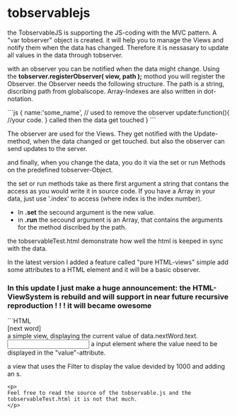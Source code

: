 tobservablejs
=============
<p>
the TobservableJS is supporting the JS-coding with the MVC pattern. 
A "var tobserver" object is created. it will help you to manage the Views and notify them when the data has changed. Therefore it is nessasary to update all values in the data through tobserver.  
</p>
<p>
with an observer you can be notified when the data might change. Using the <b>tobserver.registerObserver( view, path );</b> mothod you will register the Observer. the Observer needs the following structure. The path is a string, discribing path from globalscope. Array-Indexes are also written in dot-notation.
</p>
```js
{
  name:'some_name', // used to remove the observer
  update:function(){ //your code. } called then the data get touched
}
```

<p>
The observer are used for the Views. They get notified with the Update-method, when the data changed or get touched.
but also the observer can send updates to the server.
</p>
<p>
and finally, when you change the data, you do it via the set or run Methods on the predefined tobserver-Object.<br> 

the set or run methods take as there first argument a string that contans the access as you would write it in source code.
If you have a Array in your data, just use '.index' to access (where index is the index number).<br>
- In <b>.set</b> the secound argument is the new value.<br>
- in <b>.run</b> the secound argument is an Array, that contains the arguments for the method discribed by the path.
</p>
<p>
the tobservableTest.html demonstrate how well the html is keeped in sync with the data.
</p>
<p>
In the latest version I added a feature called "pure HTML-views" simple add some attributes to a HTML element and it will be a basic observer.
</p>
<h3 background-color="red">
In this update I just make a huge announcement: the HTML-ViewSystem is rebuild and will support in near future recursive reproduction ! ! ! it will became owesome
</h3>
```HTML
<div class="TobserverView" tPath="nextWord.text">[next word]</div>
     a simple view, displaying the current value of data.nextWord.text.

<input class="TobserverView" tPath="nextWord.text" tprop="value" />
     a input element where the value need to be displayed in the "value"-attribute.

 <span class="TobserverView" tPath="some.time.in.ms" tfilter="function(b){return b/1000+' s';}"></span>
     a view that uses the Filter to display the value devided by 1000 and adding an s.
```
<p>
Feel free to read the source of the tobservable.js and the tobservableTest.html it is not that much.
</p>
